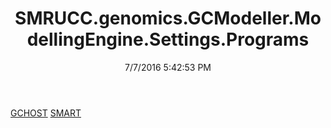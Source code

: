 ﻿---
title: SMRUCC.genomics.GCModeller.ModellingEngine.Settings.Programs
date: 7/7/2016 5:42:53 PM
---

[GCHOST](T-SMRUCC.genomics.GCModeller.ModellingEngine.Settings.Programs.GCHOST.html)
[SMART](T-SMRUCC.genomics.GCModeller.ModellingEngine.Settings.Programs.SMART.html)
